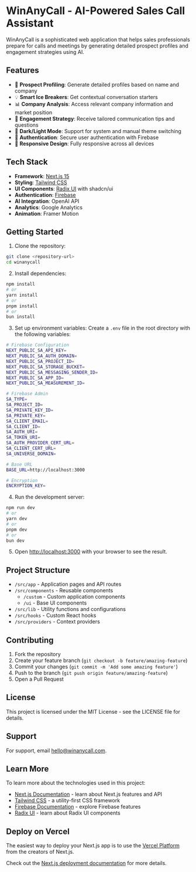 # WinAnyCall - AI-Powered Sales Call Assistant

WinAnyCall is a sophisticated web application that helps sales professionals prepare for calls and meetings by generating detailed prospect profiles and engagement strategies using AI.

## Features

- 🎯 **Prospect Profiling**: Generate detailed profiles based on name and company
- 💡 **Smart Ice Breakers**: Get contextual conversation starters
- 📊 **Company Analysis**: Access relevant company information and market position
- 🤝 **Engagement Strategy**: Receive tailored communication tips and questions
- 🌙 **Dark/Light Mode**: Support for system and manual theme switching
- 🔐 **Authentication**: Secure user authentication with Firebase
- 📱 **Responsive Design**: Fully responsive across all devices

## Tech Stack

- **Framework**: [Next.js 15](https://nextjs.org/)
- **Styling**: [Tailwind CSS](https://tailwindcss.com/)
- **UI Components**: [Radix UI](https://www.radix-ui.com/) with shadcn/ui
- **Authentication**: [Firebase](https://firebase.google.com/)
- **AI Integration**: OpenAI API
- **Analytics**: Google Analytics
- **Animation**: Framer Motion

## Getting Started

1. Clone the repository:
```bash
git clone <repository-url>
cd winanycall
```

2. Install dependencies:
```bash
npm install
# or
yarn install
# or
pnpm install
# or
bun install
```

3. Set up environment variables:
Create a `.env` file in the root directory with the following variables:
```bash
# Firebase Configuration
NEXT_PUBLIC_SA_API_KEY=
NEXT_PUBLIC_SA_AUTH_DOMAIN=
NEXT_PUBLIC_SA_PROJECT_ID=
NEXT_PUBLIC_SA_STORAGE_BUCKET=
NEXT_PUBLIC_SA_MESSAGING_SENDER_ID=
NEXT_PUBLIC_SA_APP_ID=
NEXT_PUBLIC_SA_MEASUREMENT_ID=

# Firebase Admin
SA_TYPE=
SA_PROJECT_ID=
SA_PRIVATE_KEY_ID=
SA_PRIVATE_KEY=
SA_CLIENT_EMAIL=
SA_CLIENT_ID=
SA_AUTH_URI=
SA_TOKEN_URI=
SA_AUTH_PROVIDER_CERT_URL=
SA_CLIENT_CERT_URL=
SA_UNIVERSE_DOMAIN=

# Base URL
BASE_URL=http://localhost:3000

# Encryption
ENCRYPTION_KEY=
```

4. Run the development server:
```bash
npm run dev
# or
yarn dev
# or
pnpm dev
# or
bun dev
```

5. Open [http://localhost:3000](http://localhost:3000) with your browser to see the result.

## Project Structure

- `/src/app` - Application pages and API routes
- `/src/components` - Reusable components
  - `/custom` - Custom application components
  - `/ui` - Base UI components
- `/src/lib` - Utility functions and configurations
- `/src/hooks` - Custom React hooks
- `/src/providers` - Context providers

## Contributing

1. Fork the repository
2. Create your feature branch (`git checkout -b feature/amazing-feature`)
3. Commit your changes (`git commit -m 'Add some amazing feature'`)
4. Push to the branch (`git push origin feature/amazing-feature`)
5. Open a Pull Request

## License

This project is licensed under the MIT License - see the LICENSE file for details.

## Support

For support, email hello@winanycall.com.

## Learn More

To learn more about the technologies used in this project:

- [Next.js Documentation](https://nextjs.org/docs) - learn about Next.js features and API
- [Tailwind CSS](https://tailwindcss.com/docs) - a utility-first CSS framework
- [Firebase Documentation](https://firebase.google.com/docs) - explore Firebase features
- [Radix UI](https://www.radix-ui.com/docs/primitives/overview/introduction) - learn about Radix UI components

## Deploy on Vercel

The easiest way to deploy your Next.js app is to use the [Vercel Platform](https://vercel.com/new?utm_medium=default-template&filter=next.js&utm_source=create-next-app&utm_campaign=create-next-app-readme) from the creators of Next.js.

Check out the [Next.js deployment documentation](https://nextjs.org/docs/app/building-your-application/deploying) for more details.
